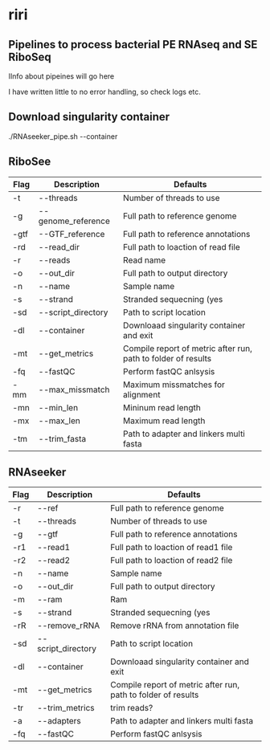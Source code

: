 # riri

## Pipelines to process bacterial PE RNAseq and SE RiboSeq
IInfo about pipeines will go here

I have written little to no error handling, so check logs etc.

## Download singularity container
./RNAseeker_pipe.sh --container


## RiboSee

| Flag | Description | Defaults |
| --- | --- | --- |
| -t|--threads | Number of threads to use | NA |
| -g|--genome\_reference | Full path to reference genome | ${Script\_dir}/references/NC_000962.fasta |
| -gtf|--GTF\_reference | Full path to reference annotations | ${Script\_dir}/references/NC_000962.gff |
| -rd|--read\_dir | Full path to loaction of read file | NA |
| -r|--reads | Read name | NA |
| -o|--out\_dir | Full path to output directory | NA |
| -n|--name | Sample name | NA |
| -s|--strand | Stranded sequecning (yes|no|reverse) | no |
| -sd|--script\_directory | Path to script location | $(dirname &quot;$0&quot;) |
| -dl|--container | Downloaad singularity container and exit | NA |
| -mt|--get\_metrics | Compile report of metric after run, path to folder of results | NA |
| -fq|--fastQC | Perform fastQC anlsysis | NA |
| -mm|--max\_missmatch | Maximum missmatches for alignment | 2 |
| -mn|--min\_len | Mininum read length | 24 |
| -mx|--max\_len | Maximum read length | 36 |
| -tm|--trim\_fasta | Path to adapter and linkers multi fasta | ${Script\_dir}/references/adapts.fasta |



## RNAseeker

| Flag | Description | Defaults |
| --- | --- | --- |
| -r|--ref | Full path to reference genome | ${Script\_dir}/references/NC_000962.fasta |
| -t|--threads | Number of threads to use |
| -g|--gtf | Full path to reference annotations | ${Script\_dir}/references/NC_000962.gff |
| -r1|--read1 | Full path to loaction of read1 file | NA |
| -r2|--read2 | Full path to loaction of read2 file | NA |
| -n|--name | Sample name | NA |
| -o|--out\_dir | Full path to output directory | NA |
| -m|--ram | Ram | 2\*threads |
| -s|--strand | Stranded sequecning (yes|no|reverse) | no |
| -rR|--remove\_rRNA | Remove rRNA from annotation file | NA |
| -sd|--script\_directory | Path to script location | $(dirname &quot;$0&quot;) |
| -dl|--container | Downloaad singularity container and exit | NA |
| -mt|--get\_metrics | Compile report of metric after run, path to folder of results | NA |
| -tr|--trim\_metrics | trim reads? | NA |
| -a|--adapters | Path to adapter and linkers multi fasta | ${Script\_dir}/references/adapts.fasta |
| -fq|--fastQC | Perform fastQC anlsysis | NA |
